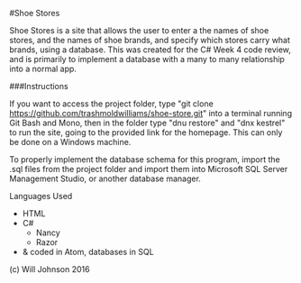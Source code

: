 #Shoe Stores

Shoe Stores is a site that allows the user to enter a the names of shoe stores, and the names of shoe brands, and specify which stores carry what brands, using a database. This was created for the C# Week 4 code review, and is primarily to implement a database with a many to many relationship into a normal app.

###Instructions

If you want to access the project folder, type "git clone https://github.com/trashmoldwilliams/shoe-store.git" into a terminal running Git Bash and Mono, then in the folder type "dnu restore" and "dnx kestrel" to run the site, going to the provided link for the homepage. This can only be done on a Windows machine.

To properly implement the database schema for this program, import the .sql files from the project folder and import them into Microsoft SQL Server Management Studio, or another database manager.

Languages Used
* HTML
* C#
  * Nancy
  * Razor
* & coded in Atom, databases in SQL

(c) Will Johnson 2016
